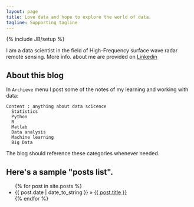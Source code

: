 ```yaml
---
layout: page
title: Love data and hope to explore the world of data.
tagline: Supporting tagline
---
```

{% include JB/setup %}

I am a data scientist in the field of High-Frequency surface wave radar remote sensing. More info. about me are provided on [Linkedin](https://ca.linkedin.com/in/wei-may-wang-96364315)


## About this blog

In `Archieve` menu I post some of the notes of my learning and working with data:
    
    Content : anything about data scicence 
      Statistics 
      Python
      R
      Matlab
      Data analysis
      Machine learning
      Big Data

The blog should reference these categories whenever needed.
    
## Here's a sample "posts list".

<ul class="posts">
  {% for post in site.posts %}
    <li><span>{{ post.date | date_to_string }}</span> &raquo; <a href="{{ BASE_PATH }}{{ post.url }}">{{ post.title }}</a></li>
  {% endfor %}
</ul>




